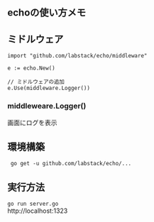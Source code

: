 ## echoの使い方メモ  

## ミドルウェア  
```go:
import "github.com/labstack/echo/middleware"

e := echo.New()

// ミドルウェアの追加
e.Use(middleware.Logger())
```

### middleweare.Logger()  
画面にログを表示

## 環境構築  
` go get -u github.com/labstack/echo/...`

## 実行方法  
`go run server.go`  
http://localhost:1323
